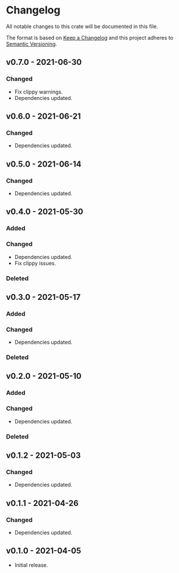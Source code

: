 # Changelog

All notable changes to this crate will be documented in this file.

The format is based on [Keep a Changelog](http://keepachangelog.com/en/1.0.0/)
and this project adheres to [Semantic Versioning](https://semver.org/spec/v2.0.0.html).

## v0.7.0 - 2021-06-30
### Changed
- Fix clippy warnings.
- Dependencies updated.

## v0.6.0 - 2021-06-21
### Changed
- Dependencies updated.

## v0.5.0 - 2021-06-14
### Changed
- Dependencies updated.

## v0.4.0 - 2021-05-30
### Added
### Changed
- Dependencies updated.
- Fix clippy issues.
### Deleted

## v0.3.0 - 2021-05-17
### Added
### Changed
- Dependencies updated.
### Deleted

## v0.2.0 - 2021-05-10
### Added
### Changed
- Dependencies updated.
### Deleted

## v0.1.2 - 2021-05-03
### Changed
- Dependencies updated.

## v0.1.1 - 2021-04-26
### Changed
- Dependencies updated.

## v0.1.0 - 2021-04-05

- Initial release.
